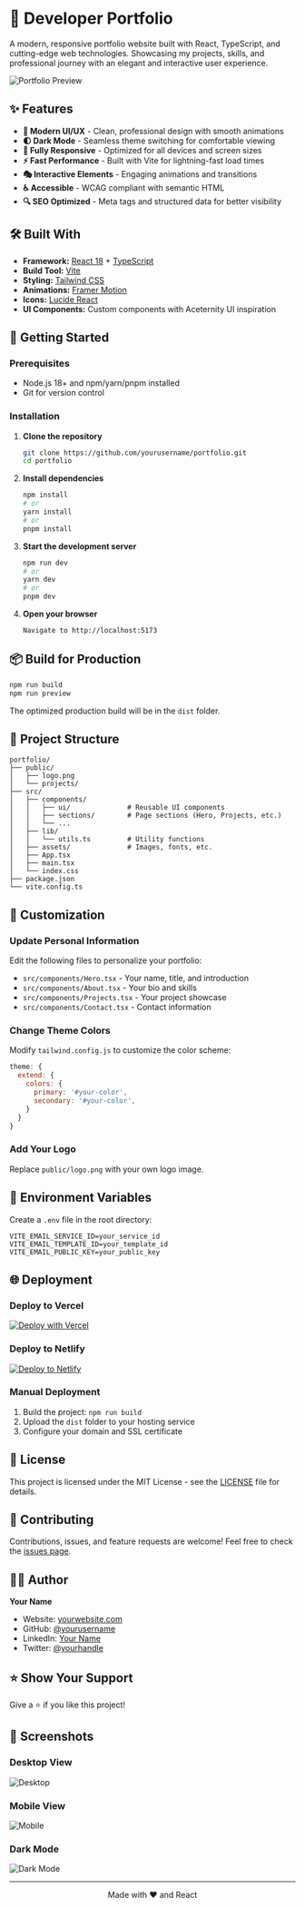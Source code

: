 # 🚀 Developer Portfolio

A modern, responsive portfolio website built with React, TypeScript, and cutting-edge web technologies. Showcasing my projects, skills, and professional journey with an elegant and interactive user experience.

![Portfolio Preview](https://res.cloudinary.com/rohitcloudinary/image/upload/v1759588280/Portfolio/Screenshot_from_2025-10-04_19-58-15_djbqfy.png) <!-- Add your portfolio screenshot -->

## ✨ Features

- **🎨 Modern UI/UX** - Clean, professional design with smooth animations
- **🌓 Dark Mode** - Seamless theme switching for comfortable viewing
- **📱 Fully Responsive** - Optimized for all devices and screen sizes
- **⚡ Fast Performance** - Built with Vite for lightning-fast load times
- **🎭 Interactive Elements** - Engaging animations and transitions
- **♿ Accessible** - WCAG compliant with semantic HTML
- **🔍 SEO Optimized** - Meta tags and structured data for better visibility

## 🛠️ Built With

- **Framework:** [React 18](https://react.dev/) + [TypeScript](https://www.typescriptlang.org/)
- **Build Tool:** [Vite](https://vitejs.dev/)
- **Styling:** [Tailwind CSS](https://tailwindcss.com/)
- **Animations:** [Framer Motion](https://www.framer.com/motion/)
- **Icons:** [Lucide React](https://lucide.dev/)
- **UI Components:** Custom components with Aceternity UI inspiration

## 🚀 Getting Started

### Prerequisites

- Node.js 18+ and npm/yarn/pnpm installed
- Git for version control

### Installation

1. **Clone the repository**
   ```bash
   git clone https://github.com/yourusername/portfolio.git
   cd portfolio
   ```

2. **Install dependencies**
   ```bash
   npm install
   # or
   yarn install
   # or
   pnpm install
   ```

3. **Start the development server**
   ```bash
   npm run dev
   # or
   yarn dev
   # or
   pnpm dev
   ```

4. **Open your browser**
   ```
   Navigate to http://localhost:5173
   ```

## 📦 Build for Production

```bash
npm run build
npm run preview
```

The optimized production build will be in the `dist` folder.

## 🎯 Project Structure

```
portfolio/
├── public/
│   ├── logo.png
│   └── projects/
├── src/
│   ├── components/
│   │   ├── ui/              # Reusable UI components
│   │   ├── sections/        # Page sections (Hero, Projects, etc.)
│   │   └── ...
│   ├── lib/
│   │   └── utils.ts         # Utility functions
│   ├── assets/              # Images, fonts, etc.
│   ├── App.tsx
│   ├── main.tsx
│   └── index.css
├── package.json
└── vite.config.ts
```

## 🎨 Customization

### Update Personal Information

Edit the following files to personalize your portfolio:

- `src/components/Hero.tsx` - Your name, title, and introduction
- `src/components/About.tsx` - Your bio and skills
- `src/components/Projects.tsx` - Your project showcase
- `src/components/Contact.tsx` - Contact information

### Change Theme Colors

Modify `tailwind.config.js` to customize the color scheme:

```js
theme: {
  extend: {
    colors: {
      primary: '#your-color',
      secondary: '#your-color',
    }
  }
}
```

### Add Your Logo

Replace `public/logo.png` with your own logo image.

## 📝 Environment Variables

Create a `.env` file in the root directory:

```env
VITE_EMAIL_SERVICE_ID=your_service_id
VITE_EMAIL_TEMPLATE_ID=your_template_id
VITE_EMAIL_PUBLIC_KEY=your_public_key
```

## 🌐 Deployment

### Deploy to Vercel

[![Deploy with Vercel](https://vercel.com/button)](https://vercel.com/new/clone?repository-url=https://github.com/yourusername/portfolio)

### Deploy to Netlify

[![Deploy to Netlify](https://www.netlify.com/img/deploy/button.svg)](https://app.netlify.com/start/deploy?repository=https://github.com/yourusername/portfolio)

### Manual Deployment

1. Build the project: `npm run build`
2. Upload the `dist` folder to your hosting service
3. Configure your domain and SSL certificate

## 📄 License

This project is licensed under the MIT License - see the [LICENSE](LICENSE) file for details.

## 🤝 Contributing

Contributions, issues, and feature requests are welcome! Feel free to check the [issues page](https://github.com/yourusername/portfolio/issues).

## 👨‍💻 Author

**Your Name**

- Website: [yourwebsite.com](https://yourwebsite.com)
- GitHub: [@yourusername](https://github.com/yourusername)
- LinkedIn: [Your Name](https://linkedin.com/in/yourprofile)
- Twitter: [@yourhandle](https://twitter.com/yourhandle)

## ⭐ Show Your Support

Give a ⭐️ if you like this project!

## 📸 Screenshots

### Desktop View
![Desktop](./screenshots/desktop.png)

### Mobile View
![Mobile](./screenshots/mobile.png)

### Dark Mode
![Dark Mode](./screenshots/dark-mode.png)

---

<p align="center">Made with ❤️ and React</p>